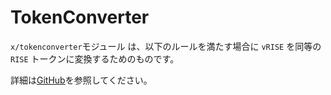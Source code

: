 # **TokenConverter**

`x/tokenconverter`モジュール は、以下のルールを満たす場合に `vRISE` を同等の `RISE` トークンに変換するためのものです。

詳細は[GitHub](https://github.com/sunriselayer/sunrise/tree/main/x/tokenconverter)を参照してください。

